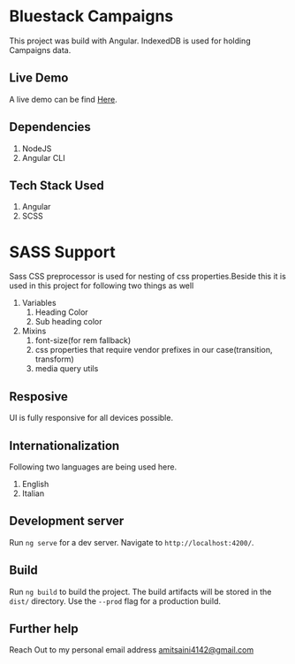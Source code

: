 # Bluestack Campaigns

This project was build with Angular. IndexedDB is used for holding Campaigns data.

## Live Demo

A live demo can be find [Here](https://amitsaini4142.github.io).

## Dependencies
1. NodeJS
2. Angular CLI

## Tech Stack Used
1. Angular
2. SCSS

# SASS Support

Sass CSS preprocessor is used for nesting of css properties.Beside this it is used in this project for following two things as well
1. Variables
    1. Heading Color
    2. Sub heading color
2. Mixins
    1. font-size(for rem fallback)
    2. css properties that require vendor prefixes in our case(transition, transform)
    3. media query utils

## Resposive
UI is fully responsive for all devices possible.

## Internationalization
Following two languages are being used here.
1. English
2. Italian

## Development server

Run `ng serve` for a dev server. Navigate to `http://localhost:4200/`.

## Build

Run `ng build` to build the project. The build artifacts will be stored in the `dist/` directory. Use the `--prod` flag for a production build.

## Further help

Reach Out to my personal email address amitsaini4142@gmail.com
